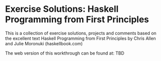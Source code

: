 # Exercise Solutions: Haskell Programming from First Principles

This is a collection of exercise solutions, projects and 
comments based on the excellent text Haskell Programming from First
Principles by Chris Allen and Julie Moronuki (haskellbook.com)

The web version of this workthrough can be found at: TBD
